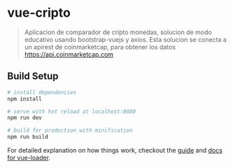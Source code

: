 # vue-cripto

> Aplicacion de comparador de cripto monedas, solucion de modo educativo usando bootstrap-vuejs y axios.
> Esta solucion se conecta a un apirest de coinmarketcap, para obtener los datos https://api.coinmarketcap.com

## Build Setup

``` bash
# install dependencies
npm install

# serve with hot reload at localhost:8080
npm run dev

# build for production with minification
npm run build
```

For detailed explanation on how things work, checkout the [guide](http://vuejs-templates.github.io/webpack/) and [docs for vue-loader](http://vuejs.github.io/vue-loader).
